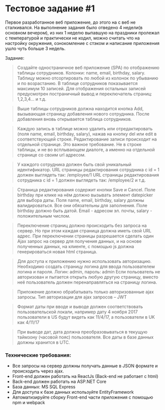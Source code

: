 # Тестовое задание #1

Первое разработанное веб приложение, до этого на с веб не сталкивался.
На выполнение задания было отведено 4 недели(в основном вечером), из них 1 неделю выпавшую на праздники пролежал с температурой и практически не кодил, можно считать что на настройку окружения, ознокомление с стэком  и написание приложения ушло чуть больше 3 недель.

Задание:

> Создайте одностраничное веб приложение (SPA) по отображению таблицы сотрудников.
Колонки: name, email, birthday, salary.
Таблицу можно отсортировать по любой из колонок по убыванию и по возрастанию.
В таблице сотрудников показывается максимум 10 записей. Для отображения остальных
записей предусмотрен постраничный вывод и переключатель страниц: 1,2,3,4... и т.д.

> Выше таблицы сотрудников должна находится кнопка Add, вызывающая страницу добавления
нового сотрудника. После добавления вновь открывается таблица сотрудников.

>Каждую запись в таблице можно удалить или отредактировать (поля name, email, birthday,
salary), нажав на кнопку del или edit в соответствующей строке.
Редактирование записи происходит на отдельной странице. Это важное требование. Не в
строке таблицы, и не во всплывающем диалоге, а именно на отдельной странице со своим url
адресом.

>У каждого сотрудника должен быть свой уникальный идентификатор. URL страницы
редактирования сотрудника с id = 1 должен выглядеть так: /employee/1
URL страницы редактирования сотрудника с id = 1 должен выглядеть так: /employee/2
и т.д.

>Страница редактирования содержит кнопки Save и Cancel. Поле birthday при клике на нём
должно вызывать элемент datepicker для выбора даты.
Поля name, email, birthday, salary должны валидироваться. Все они обязательны для
заполнения. Поле birthday должно быть датой. Email - адресом эл. почты, salary -
положительным числом.

>Переключение страниц должно происходить без запроса на сервер. Но при этом каждая
страница должна иметь свой URL адрес.
При переключении страницы разрешается сделать один Ajax запрос на сервер для получения
данных, и на основе полученных данных, на клиенте, с помощью js должна генерироваться
новая html страница.

>Для доступа к приложению нужно использовать авторизацию.
Необходимо создать страницу логина для ввода пользователем логина и пароля. Логин: admin,
пароль: admin
Если польователь не авторизован и пытается открыть любую другую страницу, вместо неё
пользователь должен перенаправляться на страницу логина.

>Приложение должно обрабатывать только авторизованные ajax запросы.
Тип авторизации для ajax запросов – JWT

>Формат даты при вводе и выводе должен соответствовать пользовательской локали, например
дату 4 ноября 2017 пользователи в US будут видеть как 11/4/17, а пользователи в UK как 4/11/17

>При выводе дат, дата должна преобразовываться в текущую таймзону (часовой пояс)
пользователя. Все даты в базе данных должны хранится в UTC.

### Технические требования:
* Все запросы на сервер должны получать данные в JSON формате и происходить через
ajax.
* Front-end должен работать на ReactJs (Back-end не работает с html)
* Back-end должен работать на ASP.NET Core
* База данных: MS SQL Express
* Для доступа к базе данных используйте EntityFramework
* Автоматизируйте сборку Front-end части приложения с помощью npm и webpack